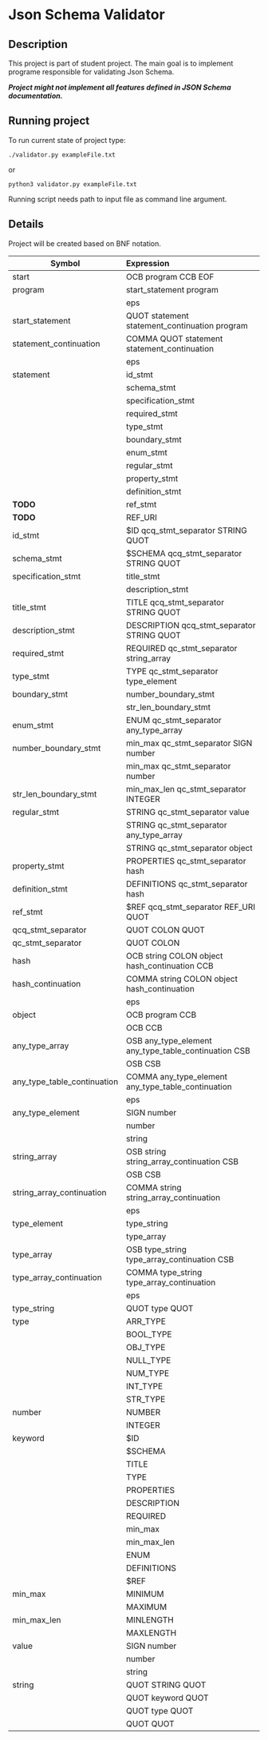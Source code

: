 # Json Schema Validator

## Description

This project is part of student project. The main goal is to implement programe responsible for validating Json Schema.

***Project might not implement all features defined in JSON Schema documentation.***

## Running project

To run current state of project type:

```
./validator.py exampleFile.txt
```

or

```
python3 validator.py exampleFile.txt
```

Running script needs path to input file as command line argument.

## Details

Project will be created based on BNF notation.

| Symbol        | Expression        |
|---------------|:------------------|
| start | OCB program CCB EOF|
| program | start_statement program        |
|         | eps                            |
| start_statement | QUOT statement statement_continuation program |
| statement_continuation  | COMMA QUOT statement statement_continuation  |
|                         | eps                           |
| statement | id_stmt       |
|           | schema_stmt   |
|           | specification_stmt    |
|           | required_stmt |
|           | type_stmt     |
|           | boundary_stmt |
|           | enum_stmt     |
|           | regular_stmt  |
|           | property_stmt |
|           | definition_stmt |
| **TODO**  | ref_stmt     |
| **TODO**  | REF_URI    |
|  id_stmt  |   $ID qcq_stmt_separator STRING QUOT |
| schema_stmt | $SCHEMA qcq_stmt_separator STRING QUOT  |
| specification_stmt  | title_stmt  |
|                     | description_stmt  |
| title_stmt |  TITLE qcq_stmt_separator STRING QUOT |
| description_stmt |  DESCRIPTION qcq_stmt_separator STRING QUOT|
| required_stmt | REQUIRED qc_stmt_separator string_array  |
| type_stmt | TYPE qc_stmt_separator type_element |
| boundary_stmt | number_boundary_stmt   |
|               | str_len_boundary_stmt  | 
| enum_stmt | ENUM qc_stmt_separator any_type_array  |
| number_boundary_stmt  | min_max qc_stmt_separator SIGN number |
|                       | min_max qc_stmt_separator number |
| str_len_boundary_stmt | min_max_len qc_stmt_separator INTEGER  |
| regular_stmt  | STRING qc_stmt_separator value           |
|               | STRING qc_stmt_separator any_type_array  |
|               | STRING qc_stmt_separator object          |
| property_stmt | PROPERTIES qc_stmt_separator hash  |
| definition_stmt | DEFINITIONS qc_stmt_separator hash |
| ref_stmt  | $REF qcq_stmt_separator REF_URI QUOT  |
| qcq_stmt_separator  | QUOT COLON QUOT |
| qc_stmt_separator | QUOT COLON  |
| hash |  OCB string COLON object hash_continuation CCB |
| hash_continuation | COMMA string COLON object hash_continuation |
|                   | eps                                         |
| object  | OCB program CCB |
|         | OCB CCB         |
| any_type_array  | OSB any_type_element any_type_table_continuation CSB  |
|                 | OSB CSB                                               |
| any_type_table_continuation | COMMA any_type_element  any_type_table_continuation |
|                             | eps                                                 |
| any_type_element  | SIGN number           |
|                   | number                |
|                   | string |
| string_array  | OSB string  string_array_continuation CSB|
|               | OSB CSB|
| string_array_continuation | COMMA string string_array_continuation |
|                           | eps                                                  |
| type_element |  type_string |
|              |  type_array  |
| type_array  | OSB type_string type_array_continuation CSB |
| type_array_continuation | COMMA type_string type_array_continuation |
|                         | eps                                       |
| type_string | QUOT type QUOT | 
| type  | ARR_TYPE  |
|       | BOOL_TYPE |
|       | OBJ_TYPE  |
|       | NULL_TYPE |
|       | NUM_TYPE  |
|       | INT_TYPE  |
|       | STR_TYPE  |
| number  | NUMBER  |
|         | INTEGER |
| keyword | $ID         |
|         | $SCHEMA     |
|         | TITLE       | 
|         | TYPE        |
|         | PROPERTIES  |
|         | DESCRIPTION |
|         | REQUIRED    | 
|         | min_max     |
|         | min_max_len |
|         | ENUM        |
|         | DEFINITIONS | 
|         | $REF        |
| min_max | MINIMUM |
|         | MAXIMUM |
| min_max_len | MINLENGTH |
|             | MAXLENGTH |
| value | SIGN number           |
|       | number                |
|       | string                |
| string  | QUOT STRING QUOT  | 
|         | QUOT keyword QUOT |
|         | QUOT type QUOT    |
|         | QUOT  QUOT        |






